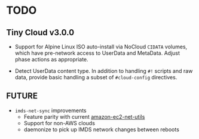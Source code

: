 # TODO

## Tiny Cloud v3.0.0

* Support for Alpine Linux ISO auto-install via NoCloud `CIDATA` volumes, which
  have pre-network access to UserData and MetaData.  Adjust phase actions as
  appropriate.

* Detect UserData content type.  In addition to handling `#!` scripts and raw
  data, provide basic handling a subset of `#cloud-config` directives.

## FUTURE

* `imds-net-sync` improvements
  * Feature parity with current [amazon-ec2-net-utils](
    https://github.com/amazonlinux/amazon-ec2-net-utils)
  * Support for non-AWS clouds
  * daemonize to pick up IMDS network changes between reboots
